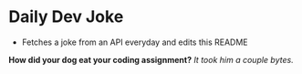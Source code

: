 
# Daily Dev Joke

- Fetches a joke from an API everyday and edits this README

**How did your dog eat your coding assignment?**
*It took him a couple bytes.*